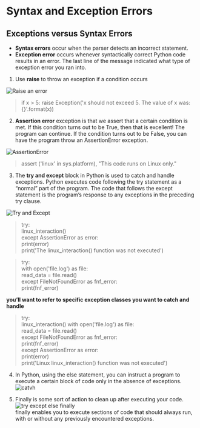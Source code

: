 # Syntax and Exception Errors
## Exceptions versus Syntax Errors
* __Syntax errors__ occur when the parser detects an incorrect statement.  
* __Exception error__ occurs whenever syntactically correct Python code results in an error. The last line of the message indicated what type of exception error you ran into. 
1. Use __raise__ to throw an exception if a condition occurs  

![Raise an error](https://files.realpython.com/media/raise.3931e8819e08.png)
> if x > 5:
    raise Exception('x should not exceed 5. The value of x was: {}'.format(x))  
2. __Assertion error__ exception is that we assert that a certain condition is met. If this condition turns out to be True, then that is excellent! The program can continue. If the condition turns out to be False, you can have the program throw an AssertionError exception.  

![AssertionError](https://files.realpython.com/media/assert.f6d344f0c0b4.png)

>assert ('linux' in sys.platform), "This code runs on Linux only."  

3. The __try and except__ block in Python is used to catch and handle exceptions. Python executes code following the try statement as a “normal” part of the program. The code that follows the except statement is the program’s response to any exceptions in the preceding try clause.  

![Try and Except](https://files.realpython.com/media/try_except.c94eabed2c59.png)

>   try:    
      linux_interaction()  
    except AssertionError as error:  
      print(error)  
      print('The linux_interaction() function was not executed')  

>   try:  
    with open('file.log') as file:  
        read_data = file.read()  
except FileNotFoundError as fnf_error:  
    print(fnf_error)  

__you’ll want to refer to specific exception classes you want to catch and handle__

>   try:  
      linux_interaction()
      with open('file.log') as file:  
        read_data = file.read()  
    except FileNotFoundError as fnf_error:  
      print(fnf_error)  
    except AssertionError as error:  
      print(error)  
      print('Linux linux_interaction()   function was not executed')  

4. In Python, using the else statement, you can instruct a program to execute a certain block of code only in the absence of exceptions.    
![catvh](https://files.realpython.com/media/try_except_else.703aaeeb63d3.png) 

5. Finally is some sort of action to clean up after executing your code. 
![try except else finally](https://files.realpython.com/media/try_except_else_finally.a7fac6c36c55.png)   
finally enables you to execute sections of code that should always run, with or without any previously encountered exceptions.
